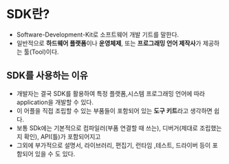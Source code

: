 # SDK란? 
- Software-Development-Kit로 소프트웨어 개발 기트를 말한다. 
- 일반적으로 **하드웨어 플랫폼**이나 **운영체제**, 또는 **프로그래밍 언어 제작사**가 제공하는 툴(Tool)이다.

## SDK를 사용하는 이유
 - 개발자는 결국 SDK를 활용하여 특정 플랫폼,시스템 프로그래밍 언어에 따라 application을 개발할 수 있다.
 - 이 어플을 직접 조립할 수 있는 부품들이 포함되어 있는 **도구 키트**라고 생각하면 쉽다.
 - 보통 SDk에는 기본적으로 컴파일러(부품 연결할 때 쓰는), 디버거(제대로 조립했는지 확인), API(틀)가 포함되어지고 
 - 그외에 부가적으로 설명서, 라이브러리, 편집기, 런타임 ,테스트, 드라이버 등이 포함되어 있을 수 도 있다.
